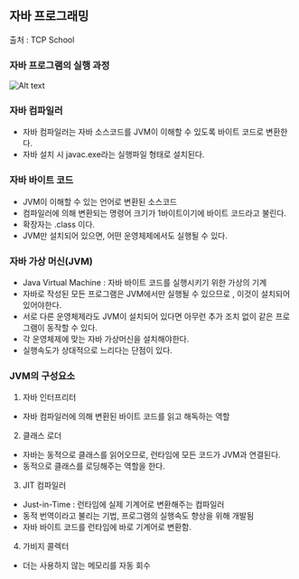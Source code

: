 ## 자바 프로그래밍
출처 : TCP School

### 자바 프로그램의 실행 과정
![Alt text](/src/JVM.png.png)

### 자바 컴파일러
- 자바 컴파일러는 자바 소스코드를 JVM이 이해할 수 있도록 바이트 코드로 변환한다.
- 자바 설치 시 javac.exe라는 실행파일 형태로 설치된다. 

### 자바 바이트 코드
- JVM이 이해할 수 있는 언어로 변환된 소스코드
- 컴파일러에 의해 변환되는 명령어 크기가 1바이트이기에 바이트 코드라고 불린다.
- 확장자는 .class 이다.
- JVM만 설치되어 있으면, 어떤 운영체제에서도 실행될 수 있다.

### 자바 가상 머신(JVM)
- Java Virtual Machine : 자바 바이트 코드를 실행시키기 위한 가상의 기계
- 자바로 작성된 모든 프로그램은 JVM에서만 실행될 수 있으므로 , 이것이 설치되어있어야한다.
- 서로 다른 운영체제라도 JVM이 설치되어 있다면 아무런 추가 조치 없이 같은 프로그램이 동작할 수 있다.
- 각 운영체제에 맞는 자바 가상머신을 설치해야한다.
- 실행속도가 상대적으로 느리다는 단점이 있다.

### JVM의 구성요소

1. 자바 인터프리터
- 자바 컴파일러에 의해 변환된 바이트 코드를 읽고 해독하는 역할

2. 클래스 로더
- 자바는 동적으로 클래스를 읽어오므로, 런타임에 모든 코드가 JVM과 연결된다.
- 동적으로 클래스를 로딩해주는 역할을 한다.

3. JIT 컴파일러
- Just-in-Time : 런타임에 실제 기계어로 변환해주는 컴파일러
- 동적 번역이라고 불리는 기법, 프로그램의 실행속도 향상을 위해 개발됨
- 자바 바이트 코드를 런타임에 바로 기계어로 변환함. 

4. 가비지 콜렉터
- 더는 사용하지 않는 메모리를 자동 회수


